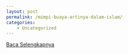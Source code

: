 ```yaml
---
layout: post
permalink: /mimpi-buaya-artinya-dalam-islam/
categories:
    - Uncategorized
---
```


[Baca Selengkapnya](/10)